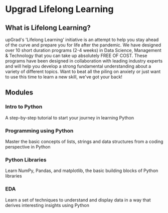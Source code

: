 # Upgrad Lifelong Learning

## What is Lifelong Learning?

upGrad's 'Lifelong Learning' initiative is an attempt to help you stay ahead of the curve and prepare you for life after the pandemic. We have designed over 10 short duration programs (2-4 weeks) in Data Science, Management & Technology that you can take up absolutely FREE OF COST. These programs have been designed in collaboration with leading industry experts and will help you develop a strong fundamental understanding about a variety of different topics. Want to beat all the piling on anxiety or just want to use this time to learn a new skill, we've got your back!

## Modules

### Intro to Python

A step-by-step tutorial to start your journey in learning Python

### Programming using Python

Master the basic concepts of lists, strings and data structures from a coding perspective in Python

### Python Libraries

Learn NumPy, Pandas, and matplotlib, the basic building blocks of Python libraries

### EDA

Learn a set of techniques to understand and display data in a way that derives interesting insights using Python
